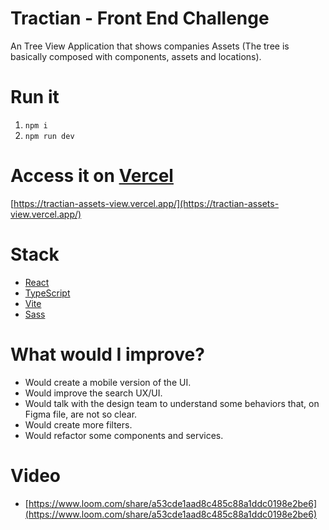 # Tractian - Front End Challenge

An Tree View Application that shows companies Assets (The tree is basically composed with components, assets and locations).

# Run it

1. `npm i`
2. `npm run dev`

# Access it on [Vercel](https://vercel.com/) 

[https://tractian-assets-view.vercel.app/](https://tractian-assets-view.vercel.app/)

# Stack

- [React](https://react.dev/)
- [TypeScript](https://www.typescriptlang.org/) 
- [Vite](https://vitejs.dev/)
- [Sass](https://sass-lang.com/)

# What would I improve?

- Would create a mobile version of the UI.
- Would improve the search UX/UI.
- Would talk with the design team to understand some behaviors that, on Figma file, are not so clear.
- Would create more filters.
- Would refactor some components and services.

# Video
- [https://www.loom.com/share/a53cde1aad8c485c88a1ddc0198e2be6](https://www.loom.com/share/a53cde1aad8c485c88a1ddc0198e2be6)

